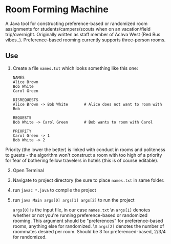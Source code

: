 # Room Forming Machine

A Java tool for constructing preference-based or randomized room assignments for students/campers/scouts when on an vacation/field trip/overnight. Originally written as staff member of Achva West (Red Bus vibes..). Preference-based rooming currently supports three-person rooms.  

## Use

1. Create a file `names.txt` which looks something like this one:
    ```
    NAMES
    Alice Brown
    Bob White
    Carol Green

    DISREQUESTS
    Alice Brown -> Bob White       # Alice does not want to room with Bob

    REQUESTS
    Bob White -> Carol Green       # Bob wants to room with Carol
    
    PRIORITY
    Carol Green -> 1
    Bob White -> 2
    ```
Priority (the lower the better) is linked with conduct in rooms and politeness to guests - the algorithm won't construct a room with too high of a priority for fear of bothering fellow travelers in hotels (this is of course editable). 

2. Open Terminal

3. Navigate to project directory (be sure to place `names.txt` in same folder. 

4. run `javac *.java` to compile the project

5. run `java Main args[0] args[1] args[2]` to run the project

    `args[0]` is the input file, in our case `names.txt` \n
    `args[1]` denotes whether or not you're running preference-based or randomized rooming. This argument should be                "preferences" for preference-based rooms, anything else for randomized. \n
     `args[2]` denotes the number of roommates desired per room. Should be 3 for preferenced-based, 2/3/4 for randomized. 
